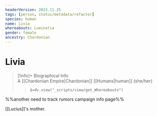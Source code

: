 ```yaml
---
headerVersion: 2023.11.25
tags: [person, status/metadata/refactor]
species: human
name: Livia
whereabouts: Luminatia
gender: female
ancestry: Chardonian
---
```

# Livia
>[!info]+ Biographical Info  
> A [[Chardonian Empire|Chardonian]] [[Humans|human]] (she/her)  
>> `$=dv.view("_scripts/view/get_Whereabouts")`

%%another need to track rumors campaign info page%%

[[Lucius]]'s mother.
